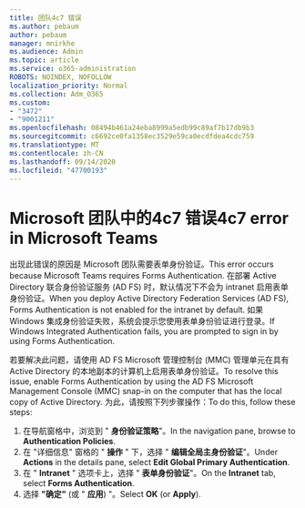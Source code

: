 ```yaml
---
title: 团队4c7 错误
ms.author: pebaum
author: pebaum
manager: mnirkhe
ms.audience: Admin
ms.topic: article
ms.service: o365-administration
ROBOTS: NOINDEX, NOFOLLOW
localization_priority: Normal
ms.collection: Adm_O365
ms.custom:
- "3472"
- "9001211"
ms.openlocfilehash: 08494b461a24eba8999a5edb99c89af7b17db9b3
ms.sourcegitcommit: c6692ce0fa1358ec3529e59ca0ecdfdea4cdc759
ms.translationtype: MT
ms.contentlocale: zh-CN
ms.lasthandoff: 09/14/2020
ms.locfileid: "47700193"
---
```

# <a name="4c7-error-in-microsoft-teams"></a><span data-ttu-id="0e0b8-102">Microsoft 团队中的4c7 错误</span><span class="sxs-lookup"><span data-stu-id="0e0b8-102">4c7 error in Microsoft Teams</span></span>

<span data-ttu-id="0e0b8-103">出现此错误的原因是 Microsoft 团队需要表单身份验证。</span><span class="sxs-lookup"><span data-stu-id="0e0b8-103">This error occurs because Microsoft Teams requires Forms Authentication.</span></span> <span data-ttu-id="0e0b8-104">在部署 Active Directory 联合身份验证服务 (AD FS) 时，默认情况下不会为 intranet 启用表单身份验证。</span><span class="sxs-lookup"><span data-stu-id="0e0b8-104">When you deploy Active Directory Federation Services (AD FS), Forms Authentication is not enabled for the intranet by default.</span></span> <span data-ttu-id="0e0b8-105">如果 Windows 集成身份验证失败，系统会提示您使用表单身份验证进行登录。</span><span class="sxs-lookup"><span data-stu-id="0e0b8-105">If Windows Integrated Authentication fails, you are prompted to sign in by using Forms Authentication.</span></span>

<span data-ttu-id="0e0b8-106">若要解决此问题，请使用 AD FS Microsoft 管理控制台 (MMC) 管理单元在具有 Active Directory 的本地副本的计算机上启用表单身份验证。</span><span class="sxs-lookup"><span data-stu-id="0e0b8-106">To resolve this issue, enable Forms Authentication by using the AD FS Microsoft Management Console (MMC) snap-in on the computer that has the local copy of Active Directory.</span></span> <span data-ttu-id="0e0b8-107">为此，请按照下列步骤操作：</span><span class="sxs-lookup"><span data-stu-id="0e0b8-107">To do this, follow these steps:</span></span> 

1. <span data-ttu-id="0e0b8-108">在导航窗格中，浏览到 " **身份验证策略**"。</span><span class="sxs-lookup"><span data-stu-id="0e0b8-108">In the navigation pane, browse to **Authentication Policies**.</span></span>
2. <span data-ttu-id="0e0b8-109">在 "详细信息" 窗格的 " **操作** " 下，选择 " **编辑全局主身份验证**"。</span><span class="sxs-lookup"><span data-stu-id="0e0b8-109">Under **Actions** in the details pane, select **Edit Global Primary Authentication**.</span></span>
3. <span data-ttu-id="0e0b8-110">在 " **Intranet** " 选项卡上，选择 " **表单身份验证**"。</span><span class="sxs-lookup"><span data-stu-id="0e0b8-110">On the **Intranet** tab, select **Forms Authentication**.</span></span>
4. <span data-ttu-id="0e0b8-111">选择 **"确定"** (或 " **应用**) "。</span><span class="sxs-lookup"><span data-stu-id="0e0b8-111">Select **OK** (or **Apply**).</span></span>